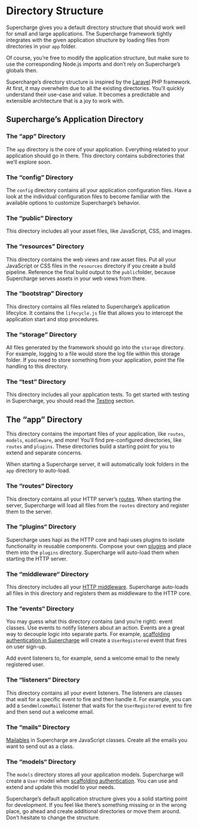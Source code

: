 # Directory Structure
Supercharge gives you a default directory structure that should work well for small and large applications. The Supercharge framework tightly integrates with the given application structure by loading files from directories in your `app` folder.

Of course, you’re free to modify the application structure, but make sure to use the corresponding Node.js imports and don’t rely on Supercharge’s globals then.

Supercharge’s directory structure is inspired by the [Laravel](https://laravel.com) PHP framework. At first, it may overwhelm due to all the existing directories. You’ll quickly understand their use-case and value. It becomes a predictable and extensible architecture that is a joy to work with.


## Supercharge’s Application Directory

### The “app” Directory
The `app` directory is the core of your application. Everything related to your application should go in there. This directory contains subdirectories that we’ll explore soon.


### The “config” Directory
The `config` directory contains all your application configuration files. Have a look at the individual configuration files to become familiar with the available options to customize Supercharge’s behavior.


### The “public” Directory
This directory includes all your asset files, like JavaScript, CSS, and images.


### The “resources” Directory
This directory contains the web views and raw asset files. Put all your JavaScript or CSS files in the `resources` directory if you create a build pipeline. Reference the final build output to the `public`folder, because Supercharge serves assets in your web views from there.


### The “bootstrap” Directory
This directory contains all files related to Supercharge’s application lifecylce. It contains the `lifecycle.js` file that allows you to intercept the application start and stop procedures.


### The “storage” Directory
All files generated by the framework should go into the `storage` directory. For example, logging to a file would store the log file within this storage folder. If you need to store something from your application, point the file handling to this directory.


### The “test” Directory
This directory includes all your application tests. To get started with testing in Supercharge, you should read the [Testing](/docs/{{version}}/testing) section.


## The “app” Directory
This directory contains the important files of your application, like `routes`, `models`, `middleware`, and more! You’ll find pre-configured directories, like `routes` and `plugins`. These directories build a starting point for you to extend and separate concerns.

When starting a Supercharge server, it will automatically look folders in the `app` directory to auto-load.


### The “routes“ Directory
This directory contains all your HTTP server’s [routes](/docs/{{version}}/routing). When starting the server, Supercharge will load all files from the `routes` directory and register them to the server.


### The “plugins“ Directory
Supercharge uses hapi as the HTTP core and hapi uses plugins to isolate functionality in reusable components. Compose your own [plugins](/docs/{{version}}/plugins) and place them into the `plugins` directory. Supercharge will auto-load them when starting the HTTP server.


### The “middleware“ Directory
This directory includes all your [HTTP middleware](/docs/{{version}}/middleware). Supercharge auto-loads all files in this directory and registers them as middleware to the HTTP core.


### The “events“ Directory
You may guess what this directory contains (and you’re right): event classes. Use events to notify listeners about an action. Events are a great way to decouple logic into separate parts. For example, [scaffolding authentication in Supercharge](/docs/{{version}}/authentication) will create a `UserRegistered` event that fires on user sign-up.

Add event listeners to, for example, send a welcome email to the newly registered user.


### The “listeners“ Directory
This directory contains all your event listeners. The listeners are classes that wait for a specific event to fire and then handle it. For example, you can add a `SendWelcomeMail` listener that waits for the `UserRegistered` event to fire and then send out a welcome email.


### The “mails“ Directory
[Mailables](/docs/{{version}}/mailer) in Supercharge are JavaScript classes. Create all the emails you want to send out as a class.


### The “models“ Directory
The `models` directory stores all your application models. Supercharge will create a `User` model when [scaffolding authentication](/docs/{{version}}/authentication). You can use and extend and update this model to your needs.


Supercharge’s default application structure gives you a solid starting point for development. If you feel like there’s something missing or in the wrong place, go ahead and create additional directories or move them around. Don’t hesitate to change the structure.
